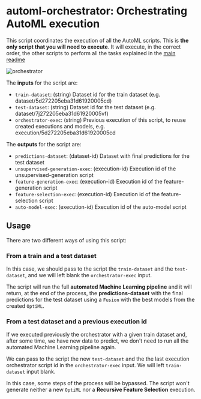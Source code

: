 # automl-orchestrator: Orchestrating AutoML execution

This script coordinates the execution of all the AutoML scripts.  This
is **the only script that you will need to execute**. It will execute,
in the correct order, the other scripts to perform all the tasks
explained in the [main readme](../readme.md)

![orchestrator](https://cdn.pixabay.com/photo/2018/02/23/22/33/isolated-3176853_960_720.jpg)

The **inputs** for the script are:

* `train-dataset`: (string) Dataset id for the train dataset (e.g. dataset/5d272205eba31d61920005cd)
* `test-dataset`: (string) Dataset id for the test dataset (e.g. dataset/7j272205eba31d61920005vf)
* `orchestrator-exec`: (string) Previous execution of this script, to reuse created executions and models, e.g. execution/5d272205eba31d61920005cd

The **outputs** for the script are:
* `predictions-dataset`: (dataset-id) Dataset with final predictions for the test dataset
* `unsupervised-generation-exec`: (execution-id) Execution id of the unsupervised-generation script
* `feature-generation-exec`: (execution-id) Execution id of the feature-generation script
* `feature-selection-exec`: (execution-id) Execution id of the feature-selection script
* `auto-model-exec`: (execution-id) Execution id of the auto-model script


## Usage
There are two different ways of using this script:

### From a train and a test dataset
In this case, we should pass to the script the `train-dataset` and the
`test-dataset`, and we will left blank the `orchestrator-exec` input.

The script will run the full **automated Machine Learning pipeline**
and it will return, at the end of the process, the
**predictions-dataset** with the final predictions for the test
dataset using a `Fusion` with the best models from the created
`OptiML`.

### From a test dataset and a previous execution id
If we executed previously the orchestrator with a given train dataset
and, after some time, we have new data to predict, we don't need to
run all the automated Machine Learning pipeline again.

We can pass to the script the new `test-dataset` and the the last
execution orchestrator script id in the `orchestrator-exec` input. We
will left `train-dataset` input blank.

In this case, some steps of the process will be bypassed. The script
won't generate neither a new `OptiML` nor a **Recursive Feature
Selection** execution.
